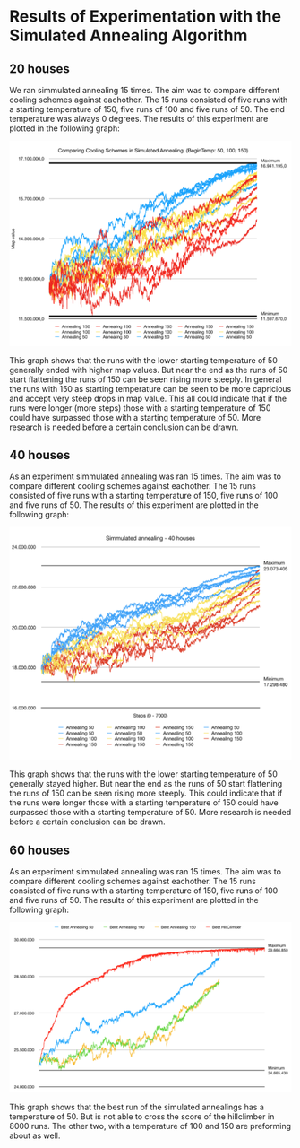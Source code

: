 # Results of Experimentation with the Simulated Annealing Algorithm

## 20 houses
We ran simmulated annealing 15 times. The aim was to compare different cooling schemes against eachother. The 15 runs consisted of five runs with a starting temperature of 150, five runs of 100 and five runs of 50. The end temperature was always 0 degrees. The results of this experiment are plotted in the following graph:

![Graph of simmulated annealing runs](Annealing-20Hs/annealing20.png "Annealing runs 20 houses")

This graph shows that the runs with the lower starting temperature of 50 generally ended with higher map values. But near the end as the runs of 50 start flattening the runs of 150 can be seen rising more steeply. In general the runs with 150 as starting temperature can be seen to be more capricious and accept very steep drops in map value. This all could indicate that if the runs were longer (more steps) those with a starting temperature of 150 could have surpassed those with a starting temperature of 50. More research is needed before a certain conclusion can be drawn.


## 40 houses
As an experiment simmulated annealing was ran 15 times. The aim was to compare different cooling schemes against eachother. The 15 runs consisted of five runs with a starting temperature of 150, five runs of 100 and five runs of 50. The results of this experiment are plotted in the following graph:

![Graph of simmulated annealing runs](Annealing-40Hs/annealing40.png "Annealing runs 40 houses")

This graph shows that the runs with the lower starting temperature of 50 generally stayed higher. But near the end as the runs of 50 start flattening the runs of 150 can be seen rising more steeply. This could indicate that if the runs were longer those with a starting temperature of 150 could have surpassed those with a starting temperature of 50. More research is needed before a certain conclusion can be drawn.

## 60 houses
As an experiment simmulated annealing was ran 15 times. The aim was to compare different cooling schemes against eachother. The 15 runs consisted of five runs with a starting temperature of 150, five runs of 100 and five runs of 50. The results of this experiment are plotted in the following graph:

![Graph of simmulated annealing runs](Annealing-60Hs/Comparison-SimulatedAnnealing-Hillclimber.png "Annealing runs 60 houses")

This graph shows that the best run of the simulated annealings has a temperature of 50. But is not able to cross the score of the hillclimber in 8000 runs. The other two, with a temperature of 100 and 150 are preforming about as well. 